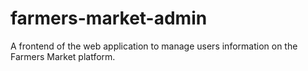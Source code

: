 # farmers-market-admin
A frontend of the web application to manage users information on the Farmers Market platform. 
